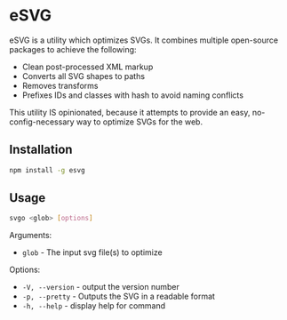 # eSVG

eSVG is a utility which optimizes SVGs. It combines multiple open-source packages to achieve the following:
- Clean post-processed XML markup
- Converts all SVG shapes to paths
- Removes transforms
- Prefixes IDs and classes with hash to avoid naming conflicts

This utility IS opinionated, because it attempts to provide an easy, no-config-necessary way to optimize SVGs for the web.

## Installation

```sh
npm install -g esvg
```

## Usage

```sh
svgo <glob> [options]
```

Arguments:
- `glob` - The input svg file(s) to optimize

Options:
- `-V, --version` - output the version number
- `-p, --pretty` - Outputs the SVG in a readable format
- `-h, --help` - display help for command
